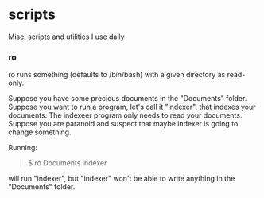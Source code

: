 # scripts
Misc. scripts and utilities I use daily

### ro
ro runs something (defaults to /bin/bash) with a given directory as read-only.

Suppose you have some precious documents in the "Documents" folder.
Suppose you want to run a program, let's call it "indexer", that indexes
your documents. 
The indexeer program only needs to read your documents. 
Suppose you are paranoid and suspect that maybe indexer is going to
change something. 

Running:
> $ ro Documents indexer

will run "indexer", but "indexer" won't be able to write anything in the "Documents"
folder.

